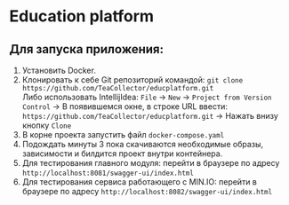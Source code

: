 # Education platform

## Для запуска приложения: 

1. Установить Docker.
2. Клонировать к себе Git репозиторий командой:
`git clone https://github.com/TeaCollector/educplatform.git` \
Либо использовать IntellijIdea:
`File` -> `New` -> `Project from Version Control` -> В появившемся окне, в строке URL ввести: `https://github.com/TeaCollector/educplatform.git` -> Нажать внизу кнопку `Clone`
3. В корне проекта запустить файл `docker-compose.yaml`
4. Подождать минуты 3 пока скачиваются необходимые образы, зависимости и билдится проект внутри контейнера.
5. Для тестирования главного модуля: перейти в браузере по адресу `http://localhost:8081/swagger-ui/index.html`
6. Для тестирования сервиса работающего с MIN.IO: перейти в браузере по адресу `http://localhost:8082/swagger-ui/index.html`
